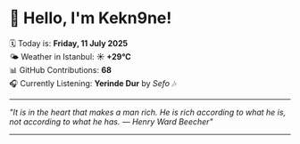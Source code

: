 # 👋 Hello, I'm Kekn9ne!

🗓️ Today is: **Friday, 11 July 2025**  
🌤️ Weather in Istanbul: **☀️   +29°C**  
📊 GitHub Contributions: **68**  
🎧 Currently Listening: **Yerinde Dur** by *Sefo* 🎶

---

_"It is in the heart that makes a man rich. He is rich according to what he is, not according to what he has. — *Henry Ward Beecher*"_

---
